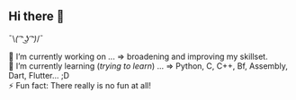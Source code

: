 <h2> Hi there 👋  </h2>

¯\\_( ͡ᵔ ͜ʖ ͡ᵔ)_/¯

<!--
**prajolpdn29/prajolpdn29** is a ✨ _special_ ✨ repository because its `README.md` (this file) appears on your GitHub profile.

Here are some ideas to get you started:

- 🔭 I’m currently working on ...
- 🌱 I’m currently learning ...
- 👯 I’m looking to collaborate on ...
- 🤔 I’m looking for help with ...
- 💬 Ask me about ...
- 📫 How to reach me: ...
- 😄 Pronouns: ...
- ⚡ Fun fact: ...
-->

🔭 I’m currently working on ... => broadening and improving my skillset. <br>
🌱 I’m currently learning (<I>trying to learn</I>) ... => Python, C, C++, Bf, Assembly, Dart, Flutter... ;D <br>
⚡ Fun fact: There really is no fun at all!
